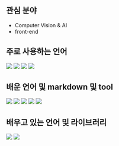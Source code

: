 ## 관심 분야
- Computer Vision & AI
- front-end

## 주로 사용하는 언어

<a href="" target="_blank"><img src="https://img.shields.io/badge/Python-3776AB?style=flat-square&logo=python&logoColor=white"/></a>
<a href="" target="_blank"><img src="https://img.shields.io/badge/java-3776AB?style=flat-square&logo=java&logoColor=white"/></a>
<a href="" target="_blank"><img src="https://img.shields.io/badge/C++-00599C?style=flat-square&logo=C++&logoColor=white"/></a>
<a href="" target="_blank"><img src="https://img.shields.io/badge/PyTorch-EE4C2C?style=flat-square&logo=PyTorch&logoColor=white"/></a>

## 배운 언어 및 markdown 및 tool

<a href="" target="_blank"><img src="https://img.shields.io/badge/HTML5-E34F26?style=flat-square&logo=HTML5&logoColor=white"/></a>
<a href="" target="_blank"><img src="https://img.shields.io/badge/CSS-1572B6?style=flat-square&logo=CSS&logoColor=white"/></a>
<a href="" target="_blank"><img src="https://img.shields.io/badge/javaScript-F7DF1E?style=flat-square&logo=javaScript&logoColor=white"/></a>
<a href="" target="_blank"><img src="https://img.shields.io/badge/Git-F05032?style=flat-square&logo=Git&logoColor=white"/></a>
<a href="" target="_blank"><img src="https://img.shields.io/badge/TensorFlow-FF6F00?style=flat-square&logo=TensorFlow&logoColor=white"/></a>

## 배우고 있는 언어 및 라이브러리

<a href="" target="_blank"><img src="https://img.shields.io/badge/React-61DAFB?style=flat-square&logo=React&logoColor=white"/></a>
<a href="" target="_blank"><img src="https://img.shields.io/badge/Spring-6DB33F?style=flat-square&logo=Spring&logoColor=white"/></a>


<!--
**ajs3801/ajs3801** is a ✨ _special_ ✨ repository because its `README.md` (this file) appears on your GitHub profile.

Here are some ideas to get you started:

- 🔭 I’m currently working on ...
- 🌱 I’m currently learning ...
- 👯 I’m looking to collaborate on ...
- 🤔 I’m looking for help with ...
- 💬 Ask me about ...
- 📫 How to reach me: ...
- 😄 Pronouns: ...
- ⚡ Fun fact: ...
-->

<!-- <p align="center" display="inline-block">
  <img src="https://img.shields.io/badge/javascript-F7DF1E?style=for-the-badge&logo=javascript&logoColor=black">
  <img src="https://img.shields.io/badge/css-1572B6?style=for-the-badge&logo=css3&logoColor=white">
  <img src="https://img.shields.io/badge/html-E34F26?style=for-the-badge&logo=html5&logoColor=white">
  <img src="https://img.shields.io/badge/C-A8B9CC?style=for-the-badge&logo=C&logoColor=white">
  <img src="https://img.shields.io/badge/Linux-FCC624?style=for-the-badge&logo=Linux&logoColor=white">  
</p> -->
